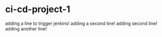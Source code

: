 # ci-cd-project-1
adding a line to trigger jenkins!
adding a second line!
adding second line!
adding another line!


